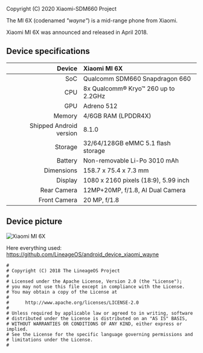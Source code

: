 Copyright (C) 2020 Xiaomi-SDM660 Project

The MI 6X (codenamed _"wayne"_) is a mid-range phone from Xiaomi.

Xiaomi MI 6X was announced and released in April 2018.

## Device specifications

| Device       | Xiaomi MI 6X         				                   |
| -----------: | :---------------------------------------------- |
| SoC          | Qualcomm SDM660 Snapdragon 660                  |
| CPU          | 8x Qualcomm® Kryo™ 260 up to 2.2GHz             |
| GPU          | Adreno 512                                      |
| Memory       | 4/6GB RAM (LPDDR4X)                   	 	       |
| Shipped Android version | 8.1.0                           	   |
| Storage      | 32/64/128GB eMMC 5.1 flash storage              |
| Battery      | Non-removable Li-Po 3010 mAh               	   |
| Dimensions   | 158.7 x 75.4 x 7.3 mm	                         |
| Display      | 1080 x 2160 pixels (18:9), 5.99 inch            |
| Rear Camera  | 12MP+20MP, f/1.8, AI Dual Camera 		  	       |
| Front Camera | 20 MP, f/1.8			   			                       |

## Device picture

![Xiaomi MI 6X](https://cdn.cnbj0.fds.api.mi-img.com/b2c-mimall-media/a4842f9afc615164af83c2088a412fc0.jpg "Xiaomi MI 6X")

Here everything used:
	https://github.com/LineageOS/android_device_xiaomi_wayne

```
#
# Copyright (C) 2018 The LineageOS Project
#
# Licensed under the Apache License, Version 2.0 (the "License");
# you may not use this file except in compliance with the License.
# You may obtain a copy of the License at
#
#      http://www.apache.org/licenses/LICENSE-2.0
#
# Unless required by applicable law or agreed to in writing, software
# distributed under the License is distributed on an "AS IS" BASIS,
# WITHOUT WARRANTIES OR CONDITIONS OF ANY KIND, either express or implied.
# See the License for the specific language governing permissions and
# limitations under the License.
#
